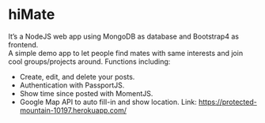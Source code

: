 # hiMate
It’s a NodeJS web app using MongoDB as database and Bootstrap4 as frontend. <br>
A simple demo app to let people find mates with same interests and join cool groups/projects around. Functions including:
- Create, edit, and delete your posts.
- Authentication with PassportJS.
- Show time since posted with MomentJS.
- Google Map API to auto fill-in and show location.
Link: https://protected-mountain-10197.herokuapp.com/
